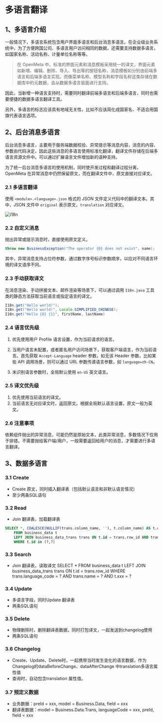 # 多语言翻译

## 1、多语言介绍

一般情况下，多语言系统包含用户界面多语言和后台消息多语言。在企业级业务系统中，为了方便跨国公司、多语言用户访问相同的数据，还需要支持数据多语言，如国家名称、活动名称、计量单位名称等等。

> 在 OpenMeta 中，标准的界面元素和消息模板采用统一的译文，界面元素如新增、编辑、删除、导入、导出等的按钮名称，消息模板如分别由前端多语言和后端多语言实现。而像菜单名称、模型名称和字段名称这类存储在数据库中的元数据，会从数据多语言层面进行支持。

因此，当新增一种语言支持时，需要同时翻译前端多语言和后端多语言，同时也需要便捷的数据多语言翻译工具。

另外，多语言的标志应该具有地域无关性，比如不应该简化成国家名、不适合用国旗代表语言选项。

## 2、后台消息多语言

后台消息多语言，主要用于服务端数据校验、异常提示等消息内容，消息的内容、参数由代码决定，因此这些消息的多语言使用标准化翻译，翻译文件存储在后端多语言资源文件中。可以通过扩展语言文件增加新的语种支持。

为了统一后台消息多语言的使用机制，同时使开发过程和翻译过程分离，OpenMeta 在异常消息中仍然保留原文，而在翻译文件中，原文直接对应译文。

### 2.1 多语言翻译

使用 `<module>.<language>.json` 格式的 JSON 文件定义代码中的翻译文本。其中，JSON 文件中 `original` 表示原文，`translation` 对应译文。

![i18n](/image/i18n.png)

### 2.2 自定义消息

抛出异常或提示消息时，直接使用原文定义。

```java
throw new BusinessException("The operator {0} does not exist", name);
```

其中，异常消息支持占位符参数，通过数字序号标识参数顺序，以应对不同语言环境的译文语序不同。

### 2.3 手动获取译文
在消息渲染、手动拼接文本、邮件渲染等场景下，可以通过调用 `I18n.java` 工具类的静态方法获取当前语言或指定语言的译文。

```java
I18n.get("Hello world!");
I18n.get("Hello world!", Locale.SIMPLIFIED_CHINESE);
I18n.get("Hello {0} {1}", firstName, lastName)
```

### 2.4 语言优先级
1. 优先使用用户 Profile 语言设置，作为当前请求的语言。

2. 当用户语言未配置，或者匿名用户访问场景下，获取客户端语言，作为当前语言。首先获取 `Accept-Language` header 参数，如无该 Header 参数，比如某些 API 调用场景，则可以通过 URL 参数传递语言参数，如 `language=zh-CN`。

3. 未识别语言参数时，全局默认使用 `en-US` 英文语言。

### 2.5 译文优先级
1. 优先使用当前语言的译文。
2. 当前语言无对应译文时，返回原文。根据全局默认语言设置，原文一般为英文。

### 2.6 注意事项

依赖组件抛出的异常消息，可能仍然是原始文本，此类异常消息，多数情况下仅用于排错，不需要抛给客户端/用户，一般需要返回给用户的消息，才需要进行多语言翻译。

## 3、数据多语言

### 3.1 Create
* Create 原文，同时插入翻译表（包括默认语言和非默认语言情况）
* 至少两条SQL语句

### 3.2 Read
* Join 翻译表，加载翻译表
```sql
SELECT *, COALESCE(NULLIF(trans.column_name, ''), t.column_name) AS t.column_name
    FROM business_data t
    LEFT JOIN business_data_trans trans ON t.id = trans.row_id AND trans.language_code = ?
    WHERE t.id in (?,?)
```

### 3.3 Search
* Join 翻译表，读取译文
SELECT * FROM business_data t LEFT JOIN business_data_trans trans ON t.id = trans.row_id WHERE trans.language_code = ? AND trans.name = ? AND t.xxx = ?

### 3.4 Update
* 多语言字段，同时Update 翻译表
* 两条SQL语句

### 3.5 Delete
* 物理删除时，删除翻译表数据，同时打包译文，一起发送到changelog使用
* 两条SQL语句

### 3.6 Changelog
* Create、Update、Delete时，一起携带当时发生变化的语言数据，作为Changelog的dataBeforeChange、dataAfterChange 中translation多语言属性值
* 查询时，自动包含translation 属性值。

### 3.7 预定义数据
* 业务数据：preId = xxx, model = Business.Data, field = xxx
* 翻译表数据：model = Business.Data.Trans, languageCode = xxx, preId, field = xxx
